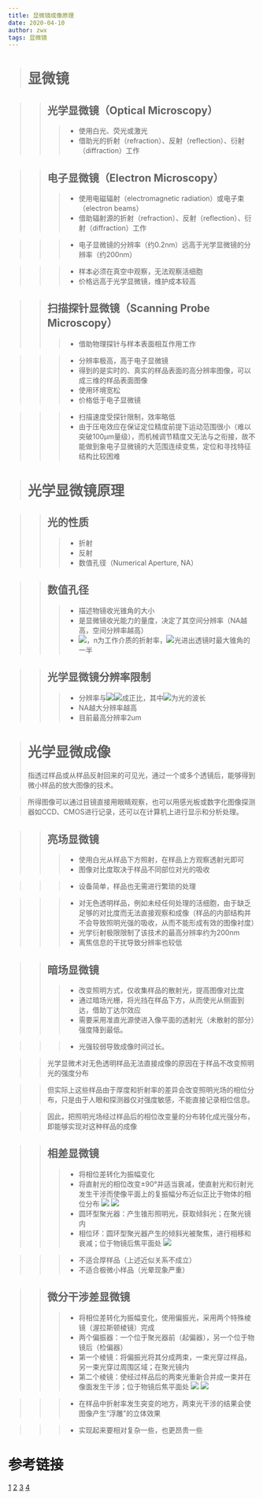 ```yaml
---
title: 显微镜成像原理
date: 2020-04-10
author: zwx
tags: 显微镜
---
```


># 显微镜

>>## 光学显微镜（Optical Microscopy）
>>>- 使用白光、荧光或激光
>>>- 借助光的折射（refraction）、反射（reflection）、衍射（diffraction）工作

>>## 电子显微镜（Electron Microscopy）
>>>- 使用电磁辐射（electromagnetic radiation）或电子束（electron beams）
>>>- 借助辐射源的折射（refraction）、反射（reflection）、衍射（diffraction）工作

>>>- 电子显微镜的分辨率（约0.2nm）远高于光学显微镜的分辨率（约200nm）

>>>- 样本必须在真空中观察，无法观察活细胞
>>>- 价格远高于光学显微镜，维护成本较高

>>## 扫描探针显微镜（Scanning Probe Microscopy）
>>>- 借助物理探针与样本表面相互作用工作

>>>- 分辨率极高，高于电子显微镜
>>>- 得到的是实时的、真实的样品表面的高分辨率图像，可以成三维的样品表面图像
>>>- 使用环境宽松
>>>- 价格低于电子显微镜

>>>- 扫描速度受探针限制，效率略低
>>>- 由于压电效应在保证定位精度前提下运动范围很小（难以突破100μm量级），而机械调节精度又无法与之衔接，故不能做到象电子显微镜的大范围连续变焦，定位和寻找特征结构比较困难

># 光学显微镜原理

>>## 光的性质
>>>- 折射
>>>- 反射
>>>- 数值孔径（Numerical Aperture, NA）

>>## 数值孔径
>>>- 描述物镜收光锥角的大小
>>>- 是显微镜收光能力的量度，决定了其空间分辨率（NA越高，空间分辨率越高）
>>>- <img src="http://chart.googleapis.com/chart?cht=tx&chl= NA = n sin \theta" style="border:none;">，n为工作介质的折射率，<img src="http://chart.googleapis.com/chart?cht=tx&chl= \theta" style="border:none;">光进出透镜时最大锥角的一半

>>## 光学显微镜分辨率限制
>>>- 分辨率与![](http://latex.codecogs.com/gif.latex?\\frac{\lambda}{2NA})<img src="http://chart.googleapis.com/chart?cht=tx&chl= \frac{\lambda}{2NA}" style="border:none;">成正比，其中<img src="http://chart.googleapis.com/chart?cht=tx&chl= \lambda" style="border:none;">为光的波长
>>>- NA越大分辨率越高
>>>- 目前最高分辨率2um

># 光学显微成像
>指透过样品或从样品反射回来的可见光，通过一个或多个透镜后，能够得到微小样品的放大图像的技术。

>所得图像可以通过目镜直接用眼睛观察，也可以用感光板或数字化图像探测器如CCD、CMOS进行记录，还可以在计算机上进行显示和分析处理。

>>## 亮场显微镜
>>>- 使用白光从样品下方照射，在样品上方观察透射光即可
>>>- 图像对比度取决于样品不同部位对光的吸收

>>>- 设备简单，样品也无需进行繁琐的处理

>>>- 对无色透明样品，例如未经任何处理的活细胞，由于缺乏足够的对比度而无法直接观察和成像（样品的内部结构并不会导致照明光强的吸收，从而不能形成有效的图像衬度）
>>>- 光学衍射极限限制了该技术的最高分辨率约为200nm
>>>- 离焦信息的干扰导致分辨率也较低

>>## 暗场显微镜
>>>- 改变照明方式，仅收集样品的散射光，提高图像对比度
>>>- 通过暗场光栅，将光挡在样品下方，从而使光从侧面到达，借助丁达尔效应
>>>- 需要采用准直光源使进入像平面的透射光（未散射的部分）强度降到最低。

>>>- 光强较弱导致成像时间过长。

>>光学显微术对无色透明样品无法直接成像的原因在于样品不改变照明光的强度分布

>>但实际上这些样品由于厚度和折射率的差异会改变照明光场的相位分布，只是由于人眼和探测器仅对强度敏感，不能直接记录相位信息。

>>因此，把照明光场经过样品后的相位改变量的分布转化成光强分布，即能够实现对这种样品的成像

>>## 相差显微镜
>>>- 将相位差转化为振幅变化
>>>- 将直射光的相位改变±90°并适当衰减，使直射光和衍射光发生干涉而使像平面上的复振幅分布近似正比于物体的相位分布
>>>![](https://raw.githubusercontent.com/huhuzwxy/huhuzwxy.github.io/master/assets/images/phase_contrast1.png)
>>>![](https://raw.githubusercontent.com/huhuzwxy/huhuzwxy.github.io/master/assets/images/phase_contrast2.png)
>>>- 圆环型聚光器：产生锥形照明光，获取倾斜光；在聚光镜内
>>>- 相位环：圆环型聚光器产生的倾斜光被聚焦，进行相移和衰减；位于物镜后焦平面处
>>>![](https://raw.githubusercontent.com/huhuzwxy/huhuzwxy.github.io/master/assets/images/phase_contrast3.png)

>>>- 不适合厚样品（上述近似关系不成立）
>>>- 不适合极微小样品（光晕现象严重）

>>## 微分干涉差显微镜
>>>- 将相位差转化为振幅变化，使用偏振光，采用两个特殊棱镜（渥拉斯顿棱镜）完成
>>>- 两个偏振器：一个位于聚光器前（起偏器），另一个位于物镜后（检偏器）
>>>- 第一个棱镜：将偏振光将其分成两束，一束光穿过样品，另一束光穿过周围区域；在聚光镜内
>>>- 第二个棱镜：使经过样品后的两束光重新合并成一束并在像面发生干涉；位于物镜后焦平面处
>>>![](https://raw.githubusercontent.com/huhuzwxy/huhuzwxy.github.io/master/assets/images/DIC1.png)
>>>![](https://raw.githubusercontent.com/huhuzwxy/huhuzwxy.github.io/master/assets/images/DIC2.png)

>>>- 在样品中折射率发生突变的地方，两束光干涉的结果会使图像产生“浮雕”的立体效果

>>>- 实现起来要相对复杂一些，也更昂贵一些

# 参考链接
[1](https://www.biodip.de/resources/teaching-material/contrasting-techniques/)
[2](https://bio.libretexts.org/Bookshelves/Microbiology/Book%3A_Microbiology_(Bruslind)/02%3A_Microscopes)
[3](https://studylib.net/doc/9094322/microscopy)
[4](https://brcf.medicine.umich.edu/wp-content/uploads/2019/12/2.TransLight_Microscopy.pdf)
















